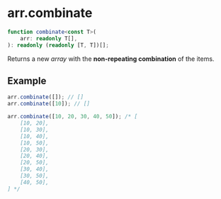 # arr.combinate

```ts
function combinate<const T>(
    arr: readonly T[],
): readonly (readonly [T, T])[];
```

Returns a new _array_ with the **non-repeating combination** of the items.

## Example

```ts
arr.combinate([]); // []
arr.combinate([10]); // []
```

```ts
arr.combinate([10, 20, 30, 40, 50]); /* [
    [10, 20],
    [10, 30],
    [10, 40],
    [10, 50],
    [20, 30],
    [20, 40],
    [20, 50],
    [30, 40],
    [30, 50],
    [40, 50],
] */
```
